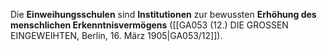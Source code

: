 
Die **Einweihungsschulen** sind **Institutionen** zur bewussten **Erhöhung des menschlichen Erkenntnisvermögens** ([[GA053 (12.) DIE GROSSEN EINGEWEIHTEN, Berlin, 16. März 1905|GA053/12]]).
